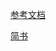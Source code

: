 [参考文档](https://github.com/yizhiwazi/springboot-socks/tree/master/springboot-send-mail)

[简书](https://www.jianshu.com/p/5eb000544dd7)